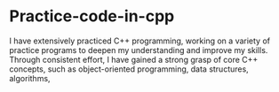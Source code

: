 # Practice-code-in-cpp
I have extensively practiced C++ programming, working on a variety of practice programs to deepen my understanding and improve my skills. Through consistent effort, I have gained a strong grasp of core C++ concepts, such as object-oriented programming, data structures, algorithms, 
